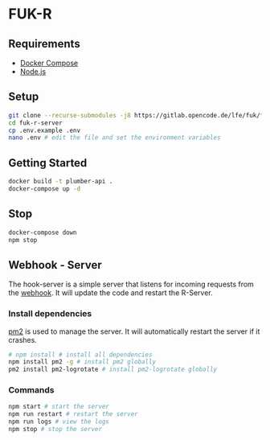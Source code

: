 # FUK-R

## Requirements

- [Docker Compose](https://docs.docker.com/compose/install/)
- [Node.js](https://nodejs.org/en/download/)

## Setup
```bash
git clone --recurse-submodules -j8 https://gitlab.opencode.de/lfe/fuk/fuk-r-server.git
cd fuk-r-server
cp .env.example .env
nano .env # edit the file and set the environment variables
```

## Getting Started

```bash
docker build -t plumber-api .
docker-compose up -d
```

## Stop

```bash
docker-compose down
npm stop
```


## Webhook - Server

The hook-server is a simple server that listens for incoming requests from the [webhook](https://docs.gitlab.com/user/project/integrations/webhooks/). It will update the code and restart the R-Server.

### Install dependencies

[pm2](https://pm2.keymetrics.io/docs/usage/quick-start/) is used to manage the server. It will automatically restart the server if it crashes.

```bash
# npm install # install all dependencies
npm install pm2 -g # install pm2 globally
pm2 install pm2-logrotate # install pm2-logrotate globally
```

### Commands

```bash
npm start # start the server
npm run restart # restart the server
npm run logs # view the logs
npm stop # stop the server
```
